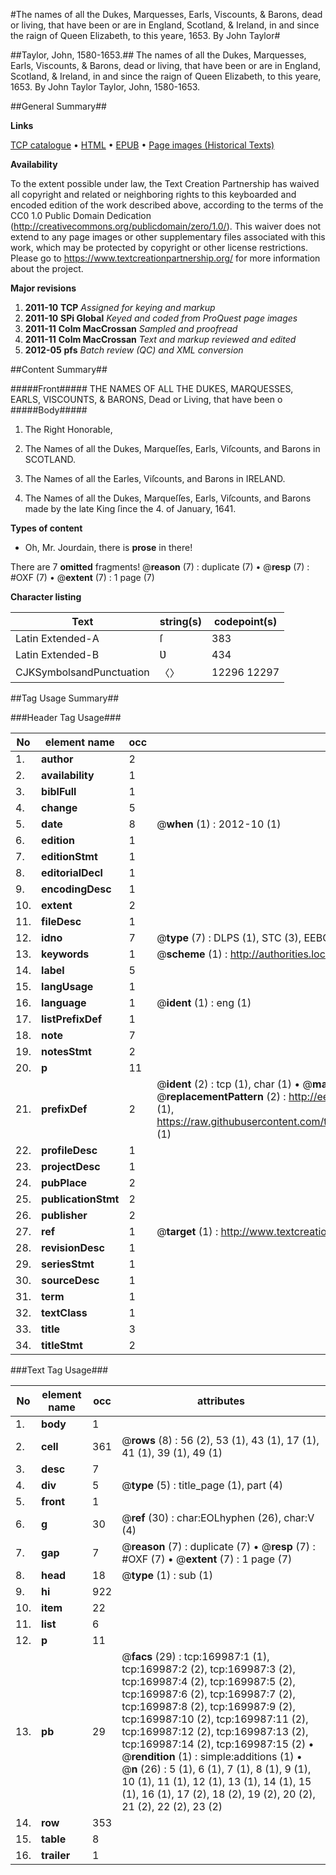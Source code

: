 #The names of all the Dukes, Marquesses, Earls, Viscounts, & Barons, dead or living, that have been or are in England, Scotland, & Ireland, in and since the raign of Queen Elizabeth, to this yeare, 1653. By John Taylor#

##Taylor, John, 1580-1653.##
The names of all the Dukes, Marquesses, Earls, Viscounts, & Barons, dead or living, that have been or are in England, Scotland, & Ireland, in and since the raign of Queen Elizabeth, to this yeare, 1653. By John Taylor
Taylor, John, 1580-1653.

##General Summary##

**Links**

[TCP catalogue](http://www.ota.ox.ac.uk/tcp/)  • 
[HTML](http://tei.it.ox.ac.uk/tcp/Texts-HTML/free/A95/A95561.html)  • 
[EPUB](http://tei.it.ox.ac.uk/tcp/Texts-EPUB/free/A95/A95561.epub) • 
[Page images (Historical Texts)](https://historicaltexts.jisc.ac.uk/eebo-99868479e)

**Availability**

To the extent possible under law, the Text Creation Partnership has waived all copyright and related or neighboring rights to this keyboarded and encoded edition of the work described above, according to the terms of the CC0 1.0 Public Domain Dedication (http://creativecommons.org/publicdomain/zero/1.0/). This waiver does not extend to any page images or other supplementary files associated with this work, which may be protected by copyright or other license restrictions. Please go to https://www.textcreationpartnership.org/ for more information about the project.

**Major revisions**

1. __2011-10__ __TCP__ *Assigned for keying and markup*
1. __2011-10__ __SPi Global__ *Keyed and coded from ProQuest page images*
1. __2011-11__ __Colm MacCrossan__ *Sampled and proofread*
1. __2011-11__ __Colm MacCrossan__ *Text and markup reviewed and edited*
1. __2012-05__ __pfs__ *Batch review (QC) and XML conversion*

##Content Summary##

#####Front#####
THE NAMES OF ALL THE DUKES, MARQUESSES, EARLS, VISCOUNTS, & BARONS, Dead or Living, that have been o
#####Body#####

1. The Right Honorable,

1. The Names of all the Dukes, Marqueſſes, Earls, Viſcounts, and Barons in SCOTLAND.

1. The Names of all the Earles, Viſcounts, and Barons in IRELAND.

1. The Names of all the Dukes, Marqueſſes, Earls, Viſcounts, and Barons made by the late King ſince the 4. of January, 1641.

**Types of content**

  * Oh, Mr. Jourdain, there is **prose** in there!

There are 7 **omitted** fragments! 
 @__reason__ (7) : duplicate (7)  •  @__resp__ (7) : #OXF (7)  •  @__extent__ (7) : 1 page (7)

**Character listing**


|Text|string(s)|codepoint(s)|
|---|---|---|
|Latin Extended-A|ſ|383|
|Latin Extended-B|Ʋ|434|
|CJKSymbolsandPunctuation|〈〉|12296 12297|

##Tag Usage Summary##

###Header Tag Usage###

|No|element name|occ|attributes|
|---|---|---|---|
|1.|__author__|2||
|2.|__availability__|1||
|3.|__biblFull__|1||
|4.|__change__|5||
|5.|__date__|8| @__when__ (1) : 2012-10 (1)|
|6.|__edition__|1||
|7.|__editionStmt__|1||
|8.|__editorialDecl__|1||
|9.|__encodingDesc__|1||
|10.|__extent__|2||
|11.|__fileDesc__|1||
|12.|__idno__|7| @__type__ (7) : DLPS (1), STC (3), EEBO-CITATION (1), PROQUEST (1), VID (1)|
|13.|__keywords__|1| @__scheme__ (1) : http://authorities.loc.gov/ (1)|
|14.|__label__|5||
|15.|__langUsage__|1||
|16.|__language__|1| @__ident__ (1) : eng (1)|
|17.|__listPrefixDef__|1||
|18.|__note__|7||
|19.|__notesStmt__|2||
|20.|__p__|11||
|21.|__prefixDef__|2| @__ident__ (2) : tcp (1), char (1)  •  @__matchPattern__ (2) : ([0-9\-]+):([0-9IVX]+) (1), (.+) (1)  •  @__replacementPattern__ (2) : http://eebo.chadwyck.com/downloadtiff?vid=$1&page=$2 (1), https://raw.githubusercontent.com/textcreationpartnership/Texts/master/tcpchars.xml#$1 (1)|
|22.|__profileDesc__|1||
|23.|__projectDesc__|1||
|24.|__pubPlace__|2||
|25.|__publicationStmt__|2||
|26.|__publisher__|2||
|27.|__ref__|1| @__target__ (1) : http://www.textcreationpartnership.org/docs/. (1)|
|28.|__revisionDesc__|1||
|29.|__seriesStmt__|1||
|30.|__sourceDesc__|1||
|31.|__term__|1||
|32.|__textClass__|1||
|33.|__title__|3||
|34.|__titleStmt__|2||


###Text Tag Usage###

|No|element name|occ|attributes|
|---|---|---|---|
|1.|__body__|1||
|2.|__cell__|361| @__rows__ (8) : 56 (2), 53 (1), 43 (1), 17 (1), 41 (1), 39 (1), 49 (1)|
|3.|__desc__|7||
|4.|__div__|5| @__type__ (5) : title_page (1), part (4)|
|5.|__front__|1||
|6.|__g__|30| @__ref__ (30) : char:EOLhyphen (26), char:V (4)|
|7.|__gap__|7| @__reason__ (7) : duplicate (7)  •  @__resp__ (7) : #OXF (7)  •  @__extent__ (7) : 1 page (7)|
|8.|__head__|18| @__type__ (1) : sub (1)|
|9.|__hi__|922||
|10.|__item__|22||
|11.|__list__|6||
|12.|__p__|11||
|13.|__pb__|29| @__facs__ (29) : tcp:169987:1 (1), tcp:169987:2 (2), tcp:169987:3 (2), tcp:169987:4 (2), tcp:169987:5 (2), tcp:169987:6 (2), tcp:169987:7 (2), tcp:169987:8 (2), tcp:169987:9 (2), tcp:169987:10 (2), tcp:169987:11 (2), tcp:169987:12 (2), tcp:169987:13 (2), tcp:169987:14 (2), tcp:169987:15 (2)  •  @__rendition__ (1) : simple:additions (1)  •  @__n__ (26) : 5 (1), 6 (1), 7 (1), 8 (1), 9 (1), 10 (1), 11 (1), 12 (1), 13 (1), 14 (1), 15 (1), 16 (1), 17 (2), 18 (2), 19 (2), 20 (2), 21 (2), 22 (2), 23 (2)|
|14.|__row__|353||
|15.|__table__|8||
|16.|__trailer__|1||

